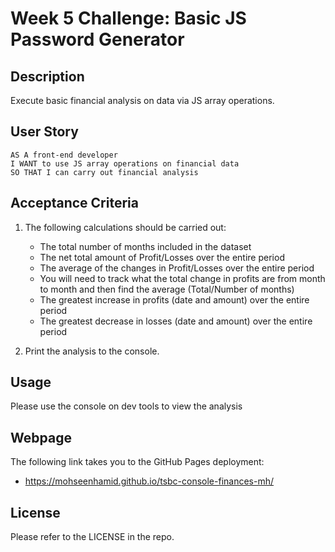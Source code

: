# Week 5 Challenge: Basic JS Password Generator

## Description

Execute basic financial analysis on data via JS array operations.

## User Story

```
AS A front-end developer
I WANT to use JS array operations on financial data
SO THAT I can carry out financial analysis
```

## Acceptance Criteria

1. The following calculations should be carried out:

   - The total number of months included in the dataset
   - The net total amount of Profit/Losses over the entire period
   - The average of the changes in Profit/Losses over the entire period
   - You will need to track what the total change in profits are from month to month and then find the average (Total/Number of months)
   - The greatest increase in profits (date and amount) over the entire period
   - The greatest decrease in losses (date and amount) over the entire period

2. Print the analysis to the console.

## Usage

Please use the console on dev tools to view the analysis

## Webpage

The following link takes you to the GitHub Pages deployment:

- https://mohseenhamid.github.io/tsbc-console-finances-mh/

## License

Please refer to the LICENSE in the repo.

